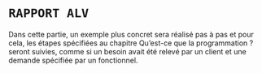 # **`RAPPORT ALV`**

Dans cette partie, un exemple plus concret sera réalisé pas à pas et pour cela, les étapes spécifiées au chapitre Qu’est-ce que la programmation ? seront suivies, comme si un besoin avait été relevé par un client et une demande spécifiée par un fonctionnel.
